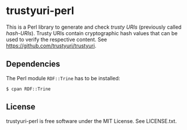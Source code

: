 trustyuri-perl
==============

This is a Perl library to generate and check _trusty URIs_ (previously called
_hash-URIs_). Trusty URIs contain cryptographic hash values that can be used to
verify the respective content.
See https://github.com/trustyuri/trustyuri.


Dependencies
------------

The Perl module `RDF::Trine` has to be installed:

    $ cpan RDF::Trine


License
-------

trustyuri-perl is free software under the MIT License. See LICENSE.txt.
